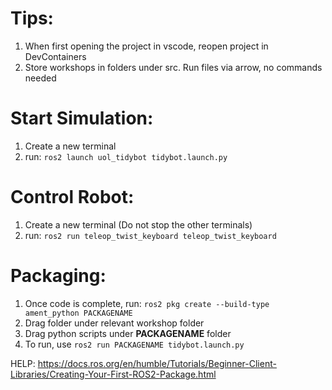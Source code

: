 # Tips: 
1. When first opening the project in vscode, reopen project in DevContainers
2. Store workshops in folders under src. Run files via arrow, no commands needed

# Start Simulation:
1. Create a new terminal
2. run: `ros2 launch uol_tidybot tidybot.launch.py`

# Control Robot:
1. Create a new terminal (Do not stop the other terminals)
2. run: `ros2 run teleop_twist_keyboard teleop_twist_keyboard`

# Packaging:
1. Once code is complete, run:
`ros2 pkg create --build-type ament_python PACKAGENAME`
2. Drag folder under relevant workshop folder
3. Drag python scripts under **PACKAGENAME** folder
4. To run, use `ros2 run PACKAGENAME tidybot.launch.py`

HELP: https://docs.ros.org/en/humble/Tutorials/Beginner-Client-Libraries/Creating-Your-First-ROS2-Package.html